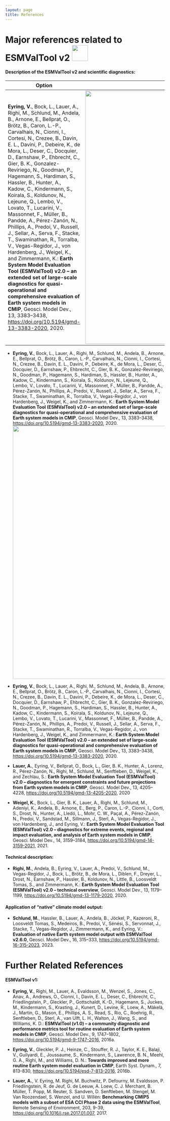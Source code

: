 ```yaml
---
layout: page
title: References
---
```


# Major references related to ESMValTool v2 <img src="https://github.com/ESMValGroup/ESMValTool-website/blob/main/assets/img/EVA-logo.png" width="50">


#### Description of the ESMValTool v2 and scientific diagnostics:
| Option | Description |
| ------ | ----------- |
| **Eyring, V.**, Bock, L., Lauer, A., Righi, M., Schlund, M., Andela, B., Arnone, E., Bellprat, O., Brötz, B., Caron, L.-P., Carvalhais, N., Cionni, I., Cortesi, N., Crezee, B., Davin, E. L., Davini, P., Debeire, K., de Mora, L., Deser, C., Docquier, D., Earnshaw, P., Ehbrecht, C., Gier, B. K., Gonzalez-Reviriego, N., Goodman, P., Hagemann, S., Hardiman, S., Hassler, B., Hunter, A., Kadow, C., Kindermann, S., Koirala, S., Koldunov, N., Lejeune, Q., Lembo, V., Lovato, T., Lucarini, V., Massonnet, F., Müller, B., Pandde, A., Pérez-Zanón, N., Phillips, A., Predoi, V., Russell, J., Sellar, A., Serva, F., Stacke, T., Swaminathan, R., Torralba, V., Vegas-Regidor, J., von Hardenberg, J., Weigel, K., and Zimmermann, K.: **Earth System Model Evaluation Tool (ESMValTool) v2.0 – an extended set of large-scale diagnostics for quasi-operational and comprehensive evaluation of Earth system models in CMIP**, Geosci. Model Dev., 13, 3383–3438, https://doi.org/10.5194/gmd-13-3383-2020, 2020. | <img src="https://github.com/ESMValGroup/ESMValTool/blob/main/doc/sphinx/source/recipes/figures/bock20jgr/tas_Global_CMIP6_historical_anom_1850-2014.png" width="800"> |

+  **Eyring, V.**, Bock, L., Lauer, A., Righi, M., Schlund, M., Andela, B., Arnone, E., Bellprat, O., Brötz, B., Caron, L.-P., Carvalhais, N., Cionni, I., Cortesi, N., Crezee, B., Davin, E. L., Davini, P., Debeire, K., de Mora, L., Deser, C., Docquier, D., Earnshaw, P., Ehbrecht, C., Gier, B. K., Gonzalez-Reviriego, N., Goodman, P., Hagemann, S., Hardiman, S., Hassler, B., Hunter, A., Kadow, C., Kindermann, S., Koirala, S., Koldunov, N., Lejeune, Q., Lembo, V., Lovato, T., Lucarini, V., Massonnet, F., Müller, B., Pandde, A., Pérez-Zanón, N., Phillips, A., Predoi, V., Russell, J., Sellar, A., Serva, F., Stacke, T., Swaminathan, R., Torralba, V., Vegas-Regidor, J., von Hardenberg, J., Weigel, K., and Zimmermann, K.: **Earth System Model Evaluation Tool (ESMValTool) v2.0 – an extended set of large-scale diagnostics for quasi-operational and comprehensive evaluation of Earth system models in CMIP**, Geosci. Model Dev., 13, 3383–3438, https://doi.org/10.5194/gmd-13-3383-2020, 2020. <img src="https://github.com/ESMValGroup/ESMValTool/blob/main/doc/sphinx/source/recipes/figures/bock20jgr/tas_Global_CMIP6_historical_anom_1850-2014.png" width="800">


+  **Eyring, V.**, Bock, L., Lauer, A., Righi, M., Schlund, M., Andela, B., Arnone, E., Bellprat, O., Brötz, B., Caron, L.-P., Carvalhais, N., Cionni, I., Cortesi, N., Crezee, B., Davin, E. L., Davini, P., Debeire, K., de Mora, L., Deser, C., Docquier, D., Earnshaw, P., Ehbrecht, C., Gier, B. K., Gonzalez-Reviriego, N., Goodman, P., Hagemann, S., Hardiman, S., Hassler, B., Hunter, A., Kadow, C., Kindermann, S., Koirala, S., Koldunov, N., Lejeune, Q., Lembo, V., Lovato, T., Lucarini, V., Massonnet, F., Müller, B., Pandde, A., Pérez-Zanón, N., Phillips, A., Predoi, V., Russell, J., Sellar, A., Serva, F., Stacke, T., Swaminathan, R., Torralba, V., Vegas-Regidor, J., von Hardenberg, J., Weigel, K., and Zimmermann, K.: **Earth System Model Evaluation Tool (ESMValTool) v2.0 – an extended set of large-scale diagnostics for quasi-operational and comprehensive evaluation of Earth system models in CMIP**, Geosci. Model Dev., 13, 3383–3438, https://doi.org/10.5194/gmd-13-3383-2020, 2020.

+ **Lauer, A.**, Eyring, V., Bellprat, O., Bock, L., Gier, B. K., Hunter, A., Lorenz, R., Pérez-Zanón, N., Righi, M., Schlund, M., Senftleben, D., Weigel, K., and Zechlau, S.: **Earth System Model Evaluation Tool (ESMValTool) v2.0 – diagnostics for emergent constraints and future projections from Earth system models in CMIP**, Geosci. Model Dev., 13, 4205–4228, https://doi.org/10.5194/gmd-13-4205-2020, 2020

+ **Weigel, K.**, Bock, L., Gier, B. K., Lauer, A., Righi, M., Schlund, M., Adeniyi, K., Andela, B., Arnone, E., Berg, P., Caron, L.-P., Cionni, I., Corti, S., Drost, N., Hunter, A., Lledó, L., Mohr, C. W., Paçal, A., Pérez-Zanón, N., Predoi, V., Sandstad, M., Sillmann, J., Sterl, A., Vegas-Regidor, J., von Hardenberg, J., and Eyring, V.: **Earth System Model Evaluation Tool (ESMValTool) v2.0 – diagnostics for extreme events, regional and impact evaluation, and analysis of Earth system models in CMIP**, Geosci. Model Dev., 14, 3159–3184, https://doi.org/10.5194/gmd-14-3159-2021, 2021.

#### Technical description:
+ **Righi, M.**, Andela, B., Eyring, V., Lauer, A., Predoi, V., Schlund, M., Vegas-Regidor, J., Bock, L., Brötz, B., de Mora, L., Diblen, F., Dreyer, L., Drost, N., Earnshaw, P., Hassler, B., Koldunov, N., Little, B., Loosveldt Tomas, S., and Zimmermann, K.: **Earth System Model Evaluation Tool (ESMValTool) v2.0 – technical overview**, Geosci. Model Dev., 13, 1179–1199, https://doi.org/10.5194/gmd-13-1179-2020, 2020.

#### Application of “native” climate model output:

+ **Schlund, M.**, Hassler, B., Lauer, A., Andela, B., Jöckel, P., Kazeroni, R., Loosveldt Tomas, S., Medeiros, B., Predoi, V., Sénési, S., Servonnat, J., Stacke, T., Vegas-Regidor, J., Zimmermann, K., and Eyring, V.: **Evaluation of native Earth system model output with ESMValTool v2.6.0**, Geosci. Model Dev., 16, 315–333, https://doi.org/10.5194/gmd-16-315-2023, 2023.

# Further Related References

#### ESMValTool v1:
+  **Eyring, V.**, Righi, M., Lauer, A., Evaldsson, M., Wenzel, S., Jones, C., Anav, A., Andrews, O., Cionni, I., Davin, E. L., Deser, C., Ehbrecht, C., Friedlingstein, P., Gleckler, P., Gottschaldt, K.-D., Hagemann, S., Juckes, M., Kindermann, S., Krasting, J., Kunert, D., Levine, R., Loew, A., Mäkelä, J., Martin, G., Mason, E., Phillips, A. S., Read, S., Rio, C., Roehrig, R., Senftleben, D., Sterl, A., van Ulft, L. H., Walton, J., Wang, S., and Williams, K. D.: **ESMValTool (v1.0) – a community diagnostic and performance metrics tool for routine evaluation of Earth system models in CMIP**, Geosci. Model Dev., 9, 1747–1802, https://doi.org/10.5194/gmd-9-1747-2016, 2016a.

+ **Eyring, V.**, Gleckler, P. J., Heinze, C., Stouffer, R. J.,
  Taylor, K. E., Balaji, V., Guilyardi, E.,
  Joussaume, S., Kindermann, S., Lawrence, B. N.,
  Meehl, G. A., Righi, M., and Williams, D. N.:
  **Towards improved and more routine Earth system
  model evaluation in CMIP**, Earth Syst. Dynam., 7,
  813-830,  https://doi.org/10.5194/esd-7-813-2016, 2016b.

+ **Lauer, A.**, V. Eyring, M. Righi, M. Buchwitz, P. Defourny, M. Evaldsson, P. Friedlingstein, R. de Jeuf, G. de Leeuw, A. Loew, C. J. Merchant, B. Müller, T. Popp, M. Reuter, S. Sandven, D. Senftleben, M. Stengel, M. Van Roozendael, S. Wenzel, and U. Willén: **Benchmarking CMIP5 models with a subset of ESA CCI Phase 2 data using the ESMValTool**, Remote Sensing of Environment, 203, 9-39, https://doi.org/10.1016/j.rse.2017.01.007, 2017.



